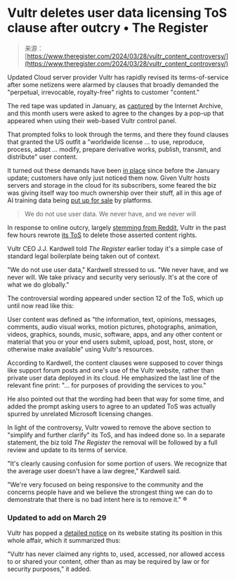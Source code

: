 <!--yml
category: 未分类
date: 2024-05-29 12:44:16
-->

# Vultr deletes user data licensing ToS clause after outcry • The Register

> 来源：[https://www.theregister.com/2024/03/28/vultr_content_controversy/](https://www.theregister.com/2024/03/28/vultr_content_controversy/)

Updated Cloud server provider Vultr has rapidly revised its terms-of-service after some netizens were alarmed by clauses that broadly demanded the "perpetual, irrevocable, royalty-free" rights to customer "content."

The red tape was updated in January, as [captured](https://web.archive.org/web/20240305043015/https://www.vultr.com/legal/tos/) by the Internet Archive, and this month users were asked to agree to the changes by a pop-up that appeared when using their web-based Vultr control panel.

That prompted folks to look through the terms, and there they found clauses that granted the US outfit a "worldwide license ... to use, reproduce, process, adapt ... modify, prepare derivative works, publish, transmit, and distribute" user content.

It turned out these demands have been [in place](https://web.archive.org/web/20231227045837/https://www.vultr.com/legal/tos/) since before the January update; customers have only just noticed them now. Given Vultr hosts servers and storage in the cloud for its subscribers, some feared the biz was giving itself way too much ownership over their stuff, all in this age of AI training data being [put up for sale](https://www.theregister.com/2024/02/20/reddit_content_ai_deal/) by platforms.

> We do not use user data. We never have, and we never will

In response to online outcry, largely [stemming from Reddit](https://www.reddit.com/r/selfhosted/comments/1bouuv7/warning_vultr_a_major_cloud_provider_is_now/), Vultr in the past few hours rewrote [its ToS](https://www.vultr.com/legal/tos/) to delete those asserted content rights.

Vultr CEO J.J. Kardwell told *The Register* earlier today it's a simple case of standard legal boilerplate being taken out of context.

"We do not use user data," Kardwell stressed to us. "We never have, and we never will. We take privacy and security very seriously. It's at the core of what we do globally."

The controversial wording appeared under section 12 of the ToS, which up until now read like this:

User content was defined as "the information, text, opinions, messages, comments, audio visual works, motion pictures, photographs, animation, videos, graphics, sounds, music, software, apps, and any other content or material that you or your end users submit, upload, post, host, store, or otherwise make available" using Vultr's resources.

According to Kardwell, the content clauses were supposed to cover things like support forum posts and one's use of the Vultr website, rather than private user data deployed in its cloud. He emphasized the last line of the relevant fine print: "... for purposes of providing the services to you."

He also pointed out that the wording had been that way for some time, and added the prompt asking users to agree to an updated ToS was actually spurred by unrelated Microsoft licensing changes.

In light of the controversy, Vultr vowed to remove the above section to "simplify and further clarify" its ToS, and has indeed done so. In a separate statement, the biz told *The Register* the removal will be followed by a full review and update to its terms of service.

"It's clearly causing confusion for some portion of users. We recognize that the average user doesn't have a law degree," Kardwell said.

"We're very focused on being responsive to the community and the concerns people have and we believe the strongest thing we can do to demonstrate that there is no bad intent here is to remove it." ®

### Updated to add on March 29

Vultr has popped a [detailed notice](https://www.vultr.com/news/A-Note-About-Vultrs-Terms-of-Service/) on its website stating its position in this whole affair, which it summarized thus:

"Vultr has never claimed any rights to, used, accessed, nor allowed access to or shared your content, other than as may be required by law or for security purposes," it added.